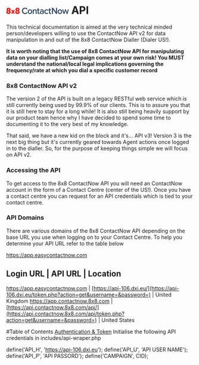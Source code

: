 # ![8x8 ContactNow API](https://raw.githubusercontent.com/8x8-dxi/ContactNowAPI/master/images/8x8ContactNow.png) API

This technical documentation is aimed at the very technical minded person/developers willing
to use the ContactNow API v2 for data manipulation in and out of the 8x8 ContactNow Dialler (Dialer US!).

**It is worth noting that the use of 8x8 ContactNow API for manipulating data on your dialling list/Campaign
comes at your own risk! You MUST understand the national/local legal implications governing
the frequency/rate at which you dial a specific customer record**

### 8x8 ContactNow API v2
The version 2 of the API is built on a legacy RESTful web service which is still currently
being used by 99.9% of our clients. This is to assure you that it is still here to stay for
a long while! It is also still being heavily support by our product team hence why I have 
decided to spend some time to documenting it to the very best of my knowledge. 

That said, we have a new kid on the block and it's... API v3! Version 3 is the next big thing 
but it's currently geared towards Agent actions once logged in to the dialler. So, 
for the purpose of keeping things simple we will focus on API v2.

### Accessing the API
To get access to the 8x8 ContactNow API you will need an ContactNow account in the form of a Contact Centre (center of the US!).
Once you have a contact centre you can request for an API credentials which is tied to your contact centre.

### API Domains
There are various domains of the 8x8 ContactNow API depending on the base URL you use when logging
on to your Contact Centre. To help you determine your API URL refer to the table below

https://app.easycontactnow.com

Login URL | API URL | Location
------------------------------
https://app.easycontactnow.com | [https://api-106.dxi.eu/](https://api-106.dxi.eu/token.php?action=get&username=&password=) | United Kingdom
https://app.contactnow.8x8.com | [https://api.contactnow.8x8.com/api/](https://api.contactnow.8x8.com/api/token.php?action=get&username=&password=) | United States




#Table of Contents
[Authentication & Token]()
Initialise the following API credentials in includes/api-wraper.php

define('API_H', 'https://api-106.dxi.eu');
define('API_U', 'API USER NAME');
define('API_P', 'API PASSORD');
define('CAMPAIGN', CID);